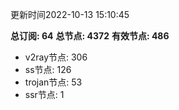 更新时间2022-10-13 15:10:45

**总订阅: 64**
**总节点: 4372**
**有效节点: 486**
- v2ray节点: 306
- ss节点: 126
- trojan节点: 53
- ssr节点: 1
